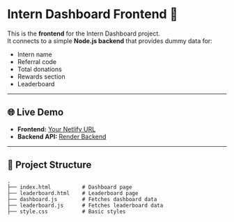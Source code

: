# Intern Dashboard Frontend 🚀

This is the **frontend** for the Intern Dashboard project.  
It connects to a simple **Node.js backend** that provides dummy data for:
- Intern name
- Referral code
- Total donations
- Rewards section
- Leaderboard

---

## 🌐 **Live Demo**

- **Frontend:** [Your Netlify URL](https://your-frontend-site.netlify.app)  
- **Backend API:** [Render Backend](https://intern-dashboard-backend-jz14.onrender.com)

---

## 📁 **Project Structure**

```plaintext
.
├── index.html          # Dashboard page
├── leaderboard.html    # Leaderboard page
├── dashboard.js        # Fetches dashboard data
├── leaderboard.js      # Fetches leaderboard data
├── style.css           # Basic styles
